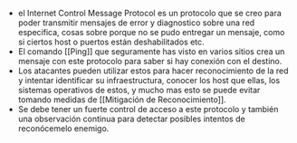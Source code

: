 - el Internet Control Message Protocol es un protocolo que se creo para poder transmitir mensajes de error y diagnostico sobre una red especifica, cosas sobre porque no se pudo entregar un mensaje, como si ciertos host o puertos están deshabilitados etc.
- El comando [[Ping]] que seguramente has visto en varios sitios crea un mensaje con este protocolo para saber si hay conexión con el destino.
- Los atacantes pueden utilizar estos para hacer reconocimiento de la red y intentar identificar su infraestructura, conocer los host que ellas, los sistemas operativos de estos, y mucho mas esto se puede evitar tomando medidas de [[Mitigación de Reconocimiento]].
- Se debe tener un fuerte control de acceso a este protocolo y también una observación continua para detectar posibles intentos de reconócemelo enemigo.
